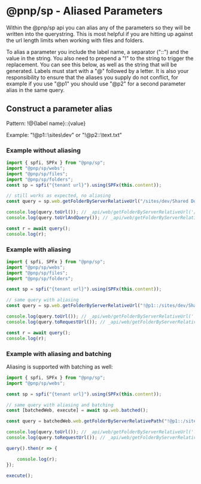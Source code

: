 # @pnp/sp - Aliased Parameters

Within the @pnp/sp api you can alias any of the parameters so they will be written into the querystring. This is most helpful if you are hitting up against the url length limits when working with files and folders.

To alias a parameter you include the label name, a separator ("::") and the value in the string. You also need to prepend a "!" to the string to trigger the replacement. You can see this below, as well as the string that will be generated. Labels must start with a "@" followed by a letter. It is also your responsibility to ensure that the aliases you supply do not conflict, for example if you use "@p1" you should use "@p2" for a second parameter alias in the same query.

## Construct a parameter alias

Pattern: !@{label name}::{value}

Example: "!@p1::\sites\dev" or "!@p2::\text.txt"

### Example without aliasing

```TypeScript
import { spfi, SPFx } from "@pnp/sp";
import "@pnp/sp/webs";
import "@pnp/sp/files";
import "@pnp/sp/folders";
const sp = spfi("{tenant url}").using(SPFx(this.content));

// still works as expected, no aliasing
const query = sp.web.getFolderByServerRelativeUrl("/sites/dev/Shared Documents/").files.select("Title").top(3);

console.log(query.toUrl()); // _api/web/getFolderByServerRelativeUrl('/sites/dev/Shared Documents/')/files
console.log(query.toUrlAndQuery()); // _api/web/getFolderByServerRelativeUrl('/sites/dev/Shared Documents/')/files?$select=Title&$top=3

const r = await query();
console.log(r);
```

### Example with aliasing

```TypeScript
import { spfi, SPFx } from "@pnp/sp";
import "@pnp/sp/webs";
import "@pnp/sp/files";
import "@pnp/sp/folders";

const sp = spfi("{tenant url}").using(SPFx(this.content));

// same query with aliasing
const query = sp.web.getFolderByServerRelativeUrl("!@p1::/sites/dev/Shared Documents/").files.select("Title").top(3);

console.log(query.toUrl()); // _api/web/getFolderByServerRelativeUrl('!@p1::/sites/dev/Shared Documents/')/files
console.log(query.toRequestUrl()); // _api/web/getFolderByServerRelativeUrl(@p1)/files?@p1='/sites/dev/Shared Documents/'&$select=Title&$top=3

const r = await query();
console.log(r);
```

### Example with aliasing and batching

Aliasing is supported with batching as well:

```TypeScript
import { spfi, SPFx } from "@pnp/sp";
import "@pnp/sp/webs";

const sp = spfi("{tenant url}").using(SPFx(this.content));

// same query with aliasing and batching
const [batchedWeb, execute] = await sp.web.batched();

const query = batchedWeb.web.getFolderByServerRelativePath("!@p1::/sites/dev/Shared Documents/").files.select("Title").top(3);

console.log(query.toUrl()); // _api/web/getFolderByServerRelativeUrl('!@p1::/sites/dev/Shared Documents/')/files
console.log(query.toRequestUrl()); // _api/web/getFolderByServerRelativeUrl(@p1)/files?@p1='/sites/dev/Shared Documents/'&$select=Title&$top=3

query().then(r => {

    console.log(r);
});

execute();
```
